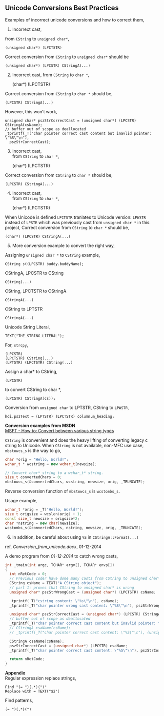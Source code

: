 ## Unicode Conversions Best Practices
Examples of incorrect unicode conversions and how to correct them,

1. Incorrect cast,  
  
from `CString` to `unsigned char*`,  

    (unsigned char*) (LPCTSTR)

Correct conversion from `CString` to `unsigned char*` should be

    (unsigned char*) (LPCSTR) CStringA(...)

2. Incorrect cast,
from `CString` to `char *`,

    (char*) (LPCTSTR)

Correct conversion from `CString` to `char *` should be,

    (LPCSTR) CStringA(...)

However, this won't work,

    unsigned char* pszStrCorrectCast = (unsigned char*) (LPCSTR) CStringA(csName);
    // buffer out of scope as deallocated
    _tprintf(_T("char pointer correct cast content but inavlid pointer: \"%S\"\n"),
      pszStrCorrectCast);

3. Incorrect cast,  
from `CString` to `char *`,

    (char*) (LPCTSTR)

Correct conversion from `CString` to `char *` should be,

    (LPCSTR) CStringA(...)

4. Incorrect cast,  
from `CString` to `char *`,  

    (char*) (LPCTSTR)

When Unicode is defined `LPCTSTR` tranlates to Unicode version: `LPWSTR` instead of `LPSTR` which was previously cast from `unsigned char *` in this project,
Correct conversion from `CString` to `char *` should be,

    (char*) (LPCSTR) CStringA(...)

5. More conversion example to convert the right way,  
  
Assigning `unsigned char *` to `CString` example,

    CString s((LPCSTR) buddy.buddyName);

CStringA, LPCSTR  to CString

    CString(...)

CString, LPCTSTR  to CStringA

    CStringA(...)

CString to LPTSTR 

    CStringA(...)

Unicode String Literal,

    TEXT("THE_STRING_LITERAL");

For, `strcpy`,

    (LPCSTR)
    (LPCTSTR) CString(...)
    (LPTSTR) (LPCTSTR) CString(...)

Assign a char* to CString,

    (LPCSTR) 

to convert CString to char *,

    (LPCSTR) CStringA(cs));
  
Conversion from `unsigned char` to LPTSTR, CString to `LPWSTR`,

    hdi.pszText = (LPTSTR) (LPCTSTR) column.m_heading;
  
**Conversion examples from MSDN**  
[MSFT - How to: Convert between various string types](https://learn.microsoft.com/en-us/cpp/text/how-to-convert-between-various-string-types)

`CString` is convenient and does the heavy lifting of converting legacy c string to Unicode.
When `CString` is not available, non-MFC use case, `mbstowcs_s` is the way to go,

```cpp
char *orig = "Hello, World!";
wchar_t * wcstring = new wchar_t[newsize];

// Convert char* string to a wchar_t* string.
size_t convertedChars = 0;
mbstowcs_s(&convertedChars, wcstring, newsize, orig, _TRUNCATE);
```

Reverse conversion function of `mbstowcs_s` is `wcstombs_s`.

Usage example,
```cpp
wchar_t *orig = _T("Hello, World!");
size_t origsize = wcslen(orig) + 1;
const size_t newsize = origsize*2;
char *nstring = new char[newsize];
wcstombs_s(&convertedChars, nstring, newsize, orig, _TRUNCATE);
```

6. In addition, be careful about using `%S` in `CStringA::Format(...)`

ref, *Conversion_from_unicode.docx*, 01-12-2014

A demo program from *01-12-2014* to catch wrong casts,

```cpp
int _tmain(int argc, TCHAR* argv[], TCHAR* envp[])
{
  int nRetCode = 0;
  // Previous coder have done many casts from CString to unsigned char*
  CString csName = TEXT("A CString object");
  // part 1: proves that CString to unsigned char* is wrong
  unsigned char* pszStrWrongCast = (unsigned char*) (LPCTSTR) csName;

  _tprintf(_T("cstring content: \"%s\"\n"), csName);
  _tprintf(_T("char pointer wrong cast content: \"%S\"\n"), pszStrWrongCast);

  unsigned char* pszStrCorrectCast = (unsigned char*) (LPCSTR) CStringA(csName);
  // buffer out of scope as deallocated
  _tprintf(_T("char pointer correct cast content but inavlid pointer: \"%S\"\n"), pszStrCorrectCast);
  // CStringA csaName(csName);
  // _tprintf(_T("char pointer correct cast content: \"%S\"\n"), (unsigned char*) (LPCSTR) CStringA(csName));

  CStringA csaName(csName);
  pszStrCorrectCast = (unsigned char*) (LPCSTR) csaName;
  _tprintf(_T("char pointer correct cast content: \"%S\"\n"), pszStrCorrectCast);

  return nRetCode;
}
```


**Appendix**  
Regular expression replace strings,

    Find "(= ")(.*)(")"
    Replace with = TEXT("$2")

Find patterns,

    (= ")(.*)(")

